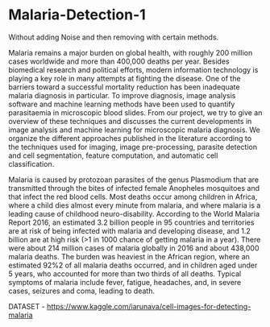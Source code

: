 # Malaria-Detection-1
Without adding Noise and then removing with certain methods. 

Malaria remains a major burden on global health, with roughly 200 million cases worldwide and more than 400,000 deaths per year.
Besides biomedical research and political efforts, modern information technology is playing a key role in many attempts at fighting the disease.
One of the barriers toward a successful mortality reduction has been inadequate malaria diagnosis in particular. 
To improve diagnosis, image analysis software and machine learning methods have been used to quantify parasitaemia in microscopic blood slides.
From our project, we try to give an overview of these techniques and discusses the current developments in image analysis and machine learning for microscopic malaria diagnosis. 
We organize the different approaches published in the literature according to the techniques used for imaging, image pre-processing, parasite detection and cell segmentation, feature computation, and automatic cell classification.

 Malaria is caused by protozoan parasites of the genus Plasmodium that are transmitted through the bites of infected female Anopheles mosquitoes 
 and that infect the red blood cells. Most deaths occur among children in Africa, where a child dies almost every minute from malaria, and where 
 malaria is a leading cause of childhood neuro-disability. According to the World Malaria Report 2016, an estimated 3.2 billion people in 95 countries 
 and territories are at risk of being infected with malaria and developing disease, and 1.2 billion are at high risk (>1 in 1000 chance of getting malaria in a year).
 There were about 214 million cases of malaria globally in 2016 and about 438,000 malaria deaths. The burden was heaviest in the African region, where an estimated 
 92%2 of all malaria deaths occurred, and in children aged under 5 years, who accounted for more than two thirds of all deaths. Typical symptoms of malaria
 include fever, fatigue, headaches, and, in severe cases, seizures and coma, leading to death.
 
 DATASET - https://www.kaggle.com/iarunava/cell-images-for-detecting-malaria 
